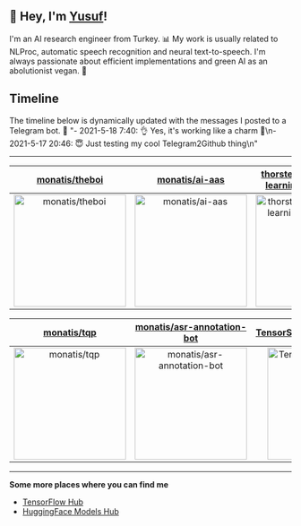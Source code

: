 ## 👋 Hey, I'm [Yusuf](https://www.linkedin.com/in/yusuf-sar%C4%B1g%C3%B6z-4bb826ba/)!

I'm an AI research engineer from Turkey. 📊 My work is usually related to NLProc, automatic speech recognition and neural text-to-speech. I'm always passionate about efficient implementations and green AI as an abolutionist vegan. 🌱
## Timeline
The timeline below is dynamically updated with the messages I posted to a Telegram bot. 🤖
"- 2021-5-18 7:40: 👌 Yes, it's working like a charm 🥳\n- 2021-5-17 20:46: 😇 Just testing my cool Telegram2Github thing\n"

---

| [monatis/theboi](https://github.com/monatis/theboi) | [monatis/ai-aas](https://github.com/monatis/ai-aas) | [thorstenMueller/deep-learning-german-tts](https://github.com/thorstenMueller/deep-learning-german-tts) |
| :-: | :-: | :-: |
| <a href="https://github.com/monatis/theboi"><img src="https://github.com/monatis/monatis/raw/main/DISPLAY.jpg" alt="monatis/theboi" title="monatis/theboi" width="200" height="200"></a> | <a href="https://github.com/monatis/ai-aas"><img src="https://github.com/monatis/monatis/raw/main/DISPLAY.jpg" alt="monatis/ai-aas" title="monatis/ai-aas" width="200" height="200"></a> | <a href="https://github.com/thorstenMueller/deep-learning-german-tts"><img src="https://github.com/monatis/monatis/raw/main/DISPLAY.jpg" alt="thorstenMueller/deep-learning-german-tts" title="thorstenMueller/deep-learning-german-tts" width="200" height="200"></a> |

| [monatis/tqp](https://github.com/monatis/tqp) | [monatis/asr-annotation-bot](https://github.com/monatis/asr-annotation-bot) | [TensorSpeech/TensorFlowASR](https://github.com/TensorSpeech/TensorFlowASR) |
| :-: | :-: | :-: |
| <a href="https://github.com/monatis/tqp"><img src="https://github.com/monatis/monatis/raw/main/DISPLAY.jpg" alt="monatis/tqp" title="monatis/tqp" width="200" height="200"></a> | <a href="https://github.com/monatis/asr-annotation-bot"><img src="https://github.com/monatis/monatis/raw/main/DISPLAY.jpg" alt="monatis/asr-annotation-bot" title="monatis/asr-annotation-bot" width="200" height="200"></a> | <a href="https://github.com/TensorSpeech/TensorFlowASR"><img src="https://github.com/monatis/monatis/raw/main/DISPLAY.jpg" alt="TensorSpeech/TensorFlowASR" title="TensorSpeech/TensorFlowASR" width="200" height="200"></a> |



---

**Some more places where you can find me**
- [TensorFlow Hub](https://tfhub.dev/monatis)
- [HuggingFace Models Hub](https://huggingface.co/mys)